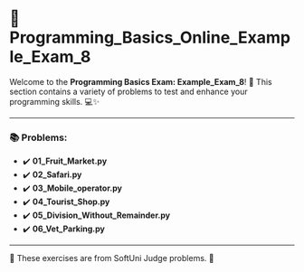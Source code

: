 # 🐍 Programming_Basics_Online_Example_Exam_8

Welcome to the **Programming Basics Exam: Example_Exam_8**! 🎉 This section contains a variety of problems to test and enhance your programming skills. 💻✨

---

### 📚 Problems:

- ✔️ **01_Fruit_Market.py**
- ✔️ **02_Safari.py**
- ✔️ **03_Mobile_operator.py**
- ✔️ **04_Tourist_Shop.py**
- ✔️ **05_Division_Without_Remainder.py**
- ✔️ **06_Vet_Parking.py**

---

🚀 These exercises are from SoftUni Judge problems. 👋
